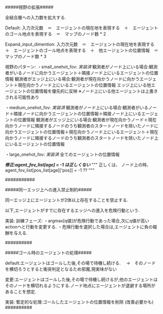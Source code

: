#####視野の拡張#####

全結合層への入力数を拡大する.

Default:
入力次元数　＝　エージェントの現在地を表現する　＋　エージェントのゴール地点を表現する　＝　マップのノード数 * 2

Expand_input_dimention:
入力次元数　＝　エージェントの現在地を表現する　＋　エージェントのゴール地点を表現する　＋　他エージェントの位置情報　＝　マップのノード数 * 3

視野のパターン:
・small_onehot_fov: *実装済*
観測者がノード上にいる場合:観測者がいるノードに向かうエージェント＋隣接ノード上にいるエージェントの位置情報
観測者がエッジ上にいる場合:観測者が現在向かうノードに向かうエージェント＋現在向かうノード上にいるエージェントの位置情報
エッジ上にいる他エージェントの位置情報を優先的に反映
※ノード上にいる他エージェントは上書きされる可能性あり

・medium_onehot_fov: *実装済*
観測者がノード上にいる場合:観測者がいるノード＋隣接ノードに向かうエージェントの位置情報＋隣接ノード上にいるエージェントの位置情報
観測者がエッジ上にいる場合:観測者が現在向かうノード＋現在向かうノードに隣接するノードのうち観測者のスタートノードを除いたノードに向かうエージェントの位置情報＋現在向かうノード上にいるエージェント＋現在向かうノードに隣接するノードのうち観測者のスタートノードを除いたノード上にいるエージェントの位置情報

・large_onehot_fov: *実装済*
全てのエージェントの位置情報

***修正:agent_fov_list[age] = -1 は正しくない***
"""
正しくは、
ノード上の時、agent_fov_list[pos_list[age]['pos]] = -1 ??
"""

###########

#####同一エッジ上への進入禁止制約#####

同一エッジ上にエージェントが2体以上存在することを禁止する.

以下,エージェントがすでに存在するエッジへの進入を危険行動という.

実装:
訓練フェーズ:
・argmax[q値]が危険行動であった場合,次にq値が高いactionへと行動を変更する.
・危険行動を選択した場合は,エージェントに負の報酬を与える.

##########

#####ゴール時のエージェントの処理#####

default:エージェントはゴールした後,その場で待機し続ける.
　→　そのノードを横切ろうとすると衝突判定となるため邪魔,現実味がない

変更:エージェントはゴールした後,その場で待機し続けるが,他のエージェントはそのノードを横切れるようにする.ノード地点にエージェントが退避する場所があることを想定.

実装:
暫定的な処理:ゴールしたエージェントの位置情報を削除
(改善必要かも)
##########